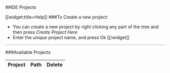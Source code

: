 ##IDE Projects

[[widget:title=Help]]
###To Create a new project:

- You can create a new project by right clicking any part of the tree and then press *Create Project Here*
- Enter the *unique* project name, and press Ok
[[/widget]]

<div id="idetree" style='margin-top: 10px; margin-bottom: 10px; border: 1px solid lightgray'>
</div>


###Available Projects

<table id='projects'>
    <thead>
        <tr>
            <th>Project</th>
            <th>Path</th>
            <th>Delete</th>
        </tr>
    </thead>
    <tbody>
    </tbody>
</table>

<link rel=StyleSheet href="/static/lfw/js/libs/jstree/themes/classic/style.css" type="text/css" />
<script language="javascript" src="/static/lfw/js/libs/jstree/jquery.hotkeys.js"/>
<script language="javascript" src="/static/lfw/js/libs/jstree/jquery.jstree.js"/>

<script>
$(document).ready(function() {
    var METHODS = {createproject: "createProject",
                   deleteproject: "deleteProject",
                   getprojects: "getProjects"};
               
    var remotecall = function(method, options) {
        var options = $.extend({success: $.noop,
                                error: $.alerterror,
                                data: {}}, options);
                                
        $.ajax({url: 'appserver/rest/ui/ide/' + method,
                type: 'POST',
                dataType: 'json',
                data: options.data,
                success: options.success,
                error: options.error});
    };
    
    var createProject = function(item) {
        var id = item.attr("id");
        var tree = this;
        $.prompt("Project Name?", {title: "Create Project Name",
                                   pattern: /.+/,
                                   error: "Project name can't be empty",
                                   value: tree.get_text(item),
                                   ok: function(name) {
                                       remotecall(METHODS.createproject, {data:{name: name,
                                                                                path: id},
                                                                          success: function(){
                                                                              listprojects();
                                                                          }});
                                    }});
    };
    
    $("#idetree").jstree({ plugins: ['themes', 'json_data', 'types', 'ui', 'contextmenu', 'crrm'],
                        ui: {
                            select_limit: 1,
                        },
                        types: {
                            types: { project: {icon: {image: '/static/lfw/img/editor/project.png'}},
                                     file: {icon: {image: '/static/lfw/img/editor/file.png'}},
                                     default: {}}
                        },
                        contextmenu: {
                            items: [{label: "Create Project Here",
                                     action: createProject}],
                        },
                        json_data: {
                                ajax: { url: 'appserver/rest/ui/ide/getProjectNode',
                                        data: function(n) {
                                            return {id: n.attr ? n.attr("id") : "."};
                                        }},
                            progressive_render : true
                            },
                        themes: {theme : "classic"},
                    });
    
    var listprojects = function(){
        remotecall(METHODS.getprojects, {success: function(projects){
            var body = $("#projects > tbody").empty();
            $.each(projects, function(){
                var project = this;
                var row = $("#project-row").tmpl(project);
                $("#delete", row).click(function(e){
                    e.preventDefault();
                    $.confirm("Are you sure you want to delete project '" + project.name + "' ?",
                                {title: "Delete Project",
                                ok: function(){
                                    remotecall(METHODS.deleteproject, {data: {name: project.name},
                                                                       success: function() {
                                                                           row.remove();
                                                                        }});
                                }});
                });
                body.append(row);
            });
        }});
    };
    
    listprojects();
});

</script>
<script id="project-row" type="text/x-jquery-tmpl">
  <tr>
    <td>${name}</td>
    <td>${path}</td>
    <td><a id='delete' href='#'>delete</a></td>
  </tr>
</script>
